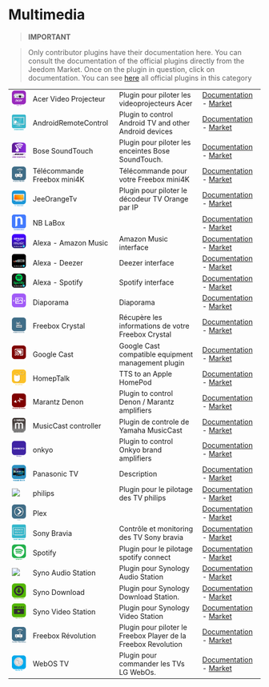 
# Multimedia


>**IMPORTANT**

>Only contributor plugins have their documentation here. You can consult the documentation of the official plugins directly from the Jeedom Market. Once on the plugin in question, click on documentation.
>You can see [here](https://market.jeedom.com/index.php?v=d&p=market&type=plugin&categorie=multimedia) all official plugins in this category

| | | | |
|--- | --- | --- | ---|
|<img src="AcerVP/AcerVP_icon.png" class="pluginLogo" width="100" />|Acer Video Projecteur|Plugin pour piloter les videoprojecteurs Acer|[Documentation](https://github.com/Cricri67/Jeedom-AcerVP/blob/master/docs/#language#/index.md) - [Market](https://market.jeedom.com/index.php?v=d&p=market_display&id=3501)|
|<img src="AndroidRemoteControl/AndroidRemoteControl_icon.png" class="pluginLogo" width="100" />|AndroidRemoteControl|Plugin to control Android TV and other Android devices|[Documentation](https://NextDom.github.io/plugin-AndroidRemoteControl/) - [Market](https://market.jeedom.com/index.php?v=d&p=market_display&id=3360)|
|<img src="BoseSoundTouch/BoseSoundTouch_icon.png" class="pluginLogo" width="100" />|Bose SoundTouch|Plugin pour piloter les enceintes Bose SoundTouch.|[Documentation](https://sabinus52.github.io/jeedom-bose-soundtouch/#language#/) - [Market](https://market.jeedom.com/index.php?v=d&p=market_display&id=3565)|
|<img src="FreeboxMini4k/FreeboxMini4k_icon.png" class="pluginLogo" width="100" />|Télécommande Freebox mini4K|Télécommande pour votre Freebox mini4K|[Documentation](http://mika-nt28.github.io/Documentations/FreeboxMini4k/#language#) - [Market](https://market.jeedom.com/index.php?v=d&p=market_display&id=3756)|
|<img src="JeeOrangeTv/JeeOrangeTv_icon.png" class="pluginLogo" width="100" />|JeeOrangeTv|Plugin pour piloter le décodeur TV Orange par IP|[Documentation](https://totoff974.github.io/JeeOrangeTv/#language#/) - [Market](https://market.jeedom.com/index.php?v=d&p=market_display&id=2706)|
|<img src="NBLabox/NBLabox_icon.png" class="pluginLogo" width="100" />|NB LaBox||[Documentation]() - [Market](https://market.jeedom.com/index.php?v=d&p=market_display&id=2428)|
|<img src="alexaamazonmusic/alexaamazonmusic_icon.png" class="pluginLogo" width="100" />|Alexa - Amazon Music|Amazon Music interface|[Documentation](http://sigalou-domotique.fr/plugin-jeedom-alexa-api/90-alexa-amazon-music-documentation) - [Market](https://market.jeedom.com/index.php?v=d&p=market_display&id=3910)|
|<img src="alexadeezer/alexadeezer_icon.png" class="pluginLogo" width="100" />|Alexa - Deezer|Deezer interface|[Documentation](http://sigalou-domotique.fr/plugin-jeedom-alexa-api/98-alexa-deezer-documentation) - [Market](https://market.jeedom.com/index.php?v=d&p=market_display&id=3911)|
|<img src="alexaspotify/alexaspotify_icon.png" class="pluginLogo" width="100" />|Alexa - Spotify|Spotify interface|[Documentation](http://sigalou-domotique.fr/plugin-jeedom-alexa-api/97-alexa-sportify-documentation) - [Market](https://market.jeedom.com/index.php?v=d&p=market_display&id=3913)|
|<img src="diaporama/diaporama_icon.png" class="pluginLogo" width="100" />|Diaporama|Diaporama|[Documentation](http://sigalou-domotique.fr/diaporama/82-plugin-diaporama-documentation) - [Market](https://market.jeedom.com/index.php?v=d&p=market_display&id=3870)|
|<img src="freeCrystal/freeCrystal_icon.png" class="pluginLogo" width="100" />|Freebox Crystal|Récupère les informations de votre Freebox Crystal|[Documentation](https://mika-nt28.github.io/Documentations/freeCrystal/#language#/) - [Market](https://market.jeedom.com/index.php?v=d&p=market_display&id=1139)|
|<img src="googlecast/googlecast_icon.png" class="pluginLogo" width="100" />|Google Cast|Google Cast compatible equipment management plugin|[Documentation](https://github.com/guirem/plugin-googlecast/blob/develop/docs/en_US/index.md) - [Market](https://market.jeedom.com/index.php?v=d&p=market_display&id=3350)|
|<img src="homepTalk/homepTalk_icon.png" class="pluginLogo" width="100" />|HomepTalk|TTS to an Apple HomePod|[Documentation](https://nebzhb.github.io/jeedom_docs/plugins/homepTalk/en_US/) - [Market](https://market.jeedom.com/index.php?v=d&p=market_display&id=3825)|
|<img src="marantzdenon/marantzdenon_icon.png" class="pluginLogo" width="100" />|Marantz Denon|Plugin to control Denon / Marantz amplifiers|[Documentation](https://github.com/guirem/plugin-marantzdenon/blob/master/docs/en_US/index.md) - [Market](https://market.jeedom.com/index.php?v=d&p=market_display&id=3342)|
|<img src="musiccast/musiccast_icon.png" class="pluginLogo" width="100" />|MusicCast controller|Plugin de controle de Yamaha MusicCast|[Documentation](https://granddam.github.io/plugin-musiccast/#language#/index) - [Market](https://market.jeedom.com/index.php?v=d&p=market_display&id=3099)|
|<img src="onkyo/onkyo_icon.png" class="pluginLogo" width="100" />|onkyo|Plugin to control Onkyo brand amplifiers|[Documentation](http://dough29.github.io/Jeedom-Onkyo/en_US/) - [Market](https://market.jeedom.com/index.php?v=d&p=market_display&id=1107)|
|<img src="panasonicVIERA/panasonicVIERA_icon.png" class="pluginLogo" width="100" />|Panasonic TV|Description|[Documentation]() - [Market](https://market.jeedom.com/index.php?v=d&p=market_display&id=2882)|
|<img src="philips/philips_icon.png" class="pluginLogo" width="100" />|philips|Plugin pour le pilotage des TV philips|[Documentation](https://barre35.github.io/jeedom-plugin-philips/#language#/index) - [Market](https://market.jeedom.com/index.php?v=d&p=market_display&id=3875)|
|<img src="plex/plex_icon.png" class="pluginLogo" width="100" />|Plex||[Documentation](https://mika-nt28.github.io/Documentations/plex/#language#/) - [Market](https://market.jeedom.com/index.php?v=d&p=market_display&id=1380)|
|<img src="sonybravia/sonybravia_icon.png" class="pluginLogo" width="100" />|Sony Bravia|Contrôle et monitoring des TV Sony bravia|[Documentation](https://NextDom.github.io//plugin-sonybravia/#language#/) - [Market](https://market.jeedom.com/index.php?v=d&p=market_display&id=3100)|
|<img src="spotify/spotify_icon.png" class="pluginLogo" width="100" />|Spotify|Plugin pour le pilotage spotify connect|[Documentation](https://barre35.github.io/jeedom-plugin-spotify/#language#/index) - [Market](https://market.jeedom.com/index.php?v=d&p=market_display&id=3700)|
|<img src="synoaudio/synoaudio_icon.png" class="pluginLogo" width="100" />|Syno Audio Station|Plugin pour Synology Audio Station|[Documentation](https://nexus79000.github.io/synoaudio/#language#/) - [Market](https://market.jeedom.com/index.php?v=d&p=market_display&id=2063)|
|<img src="synodownload/synodownload_icon.png" class="pluginLogo" width="100" />|Syno Download|Plugin pour Synology Download Station.|[Documentation](https://nexus79000.github.io/synodownload/#language#/) - [Market](https://market.jeedom.com/index.php?v=d&p=market_display&id=2624)|
|<img src="synovideo/synovideo_icon.png" class="pluginLogo" width="100" />|Syno Video Station|Plugin pour Synology Video Station|[Documentation](https://nexus79000.github.io/synovideo/#language#/) - [Market](https://market.jeedom.com/index.php?v=d&p=market_display&id=2887)|
|<img src="telecfree/telecfree_icon.png" class="pluginLogo" width="100" />|Freebox Révolution|Plugin pour piloter le Freebox Player de la Freebox Revolution|[Documentation](https://mika-nt28.github.io/Documentations/telecfree/#language#/) - [Market](https://market.jeedom.com/index.php?v=d&p=market_display&id=2032)|
|<img src="webosTv/webosTv_icon.png" class="pluginLogo" width="100" />|WebOS TV|Plugin pour commander les TVs LG WebOs.|[Documentation](https://zyg0m4t1k.github.io/webosTv/#language#/) - [Market](https://market.jeedom.com/index.php?v=d&p=market_display&id=3301)|
